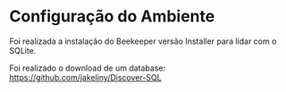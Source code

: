 # Configuração do Ambiente

Foi realizada a instalação do Beekeeper versão Installer para lidar com o SQLite.

Foi realizado o download de um database: https://github.com/jakeliny/Discover-SQL
